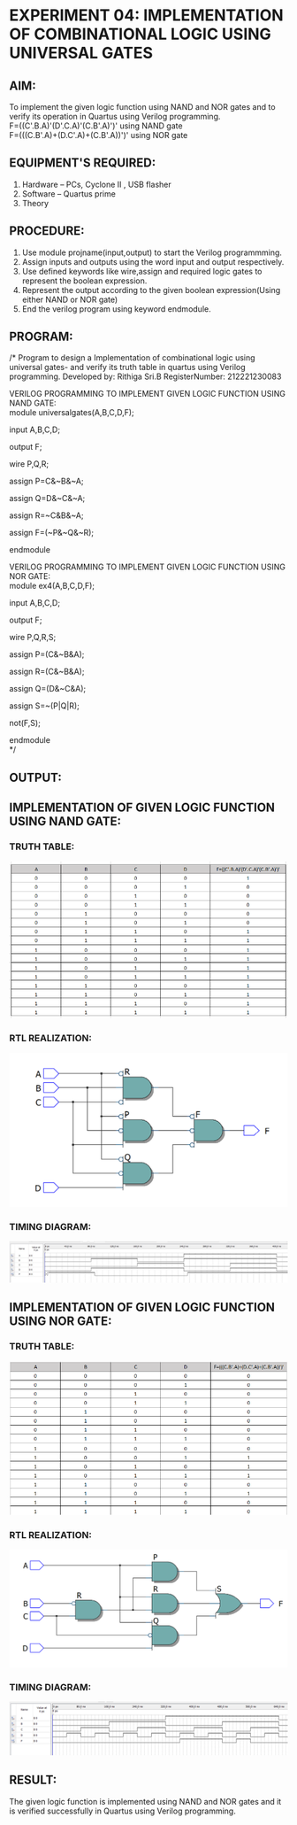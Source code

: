 # EXPERIMENT 04: IMPLEMENTATION OF COMBINATIONAL LOGIC USING UNIVERSAL GATES
## AIM:
To implement the given logic function using NAND and NOR gates and to verify its operation in Quartus using Verilog programming.  
F=((C'.B.A)'(D'.C.A)'(C.B'.A)')' using NAND gate  
F=(((C.B'.A)+(D.C'.A)+(C.B'.A))')' using NOR gate  

## EQUIPMENT'S REQUIRED:
1. Hardware – PCs, Cyclone II , USB flasher
2. Software – Quartus prime
3. Theory
 
## PROCEDURE:
1. Use module projname(input,output) to start the Verilog programmming.  
2. Assign inputs and outputs using the word input and output respectively.  
3. Use defined keywords like wire,assign and required logic gates to represent the boolean expression.  
4. Represent the output according to the given boolean expression(Using either NAND or NOR gate) 
5. End the verilog program using keyword endmodule.  


## PROGRAM:
/*
Program to design a Implementation of combinational logic using universal gates-  and verify its truth table in quartus using Verilog programming.
Developed by: Rithiga Sri.B
RegisterNumber:  212221230083


VERILOG PROGRAMMING TO IMPLEMENT GIVEN LOGIC FUNCTION USING NAND GATE:  
module universalgates(A,B,C,D,F);  
    
input A,B,C,D;  
  
output F;  
  
wire P,Q,R;  
  
assign P=C&~B&~A;  
  
assign Q=D&~C&~A;  
  
assign R=~C&B&~A;  
    
assign F=(~P&~Q&~R);   
  
endmodule  

VERILOG PROGRAMMING TO IMPLEMENT GIVEN LOGIC FUNCTION USING NOR GATE:  
module ex4(A,B,C,D,F); 
   
input A,B,C,D;  
  
output F;  
  
wire P,Q,R,S;  
  
assign P=(C&~B&A);  
  
assign R=(C&~B&A);  
  
assign Q=(D&~C&A);   
  
assign S=~(P|Q|R);  
  
not(F,S);  
  
endmodule  
*/

## OUTPUT:
## IMPLEMENTATION OF GIVEN LOGIC FUNCTION USING NAND GATE:
### TRUTH TABLE:
![output](./nandtruth.png)
###  RTL REALIZATION:
![output](./nand.png)
### TIMING DIAGRAM:
![output](./nandtiming.jpeg)
## IMPLEMENTATION OF GIVEN LOGIC FUNCTION USING NOR GATE:
### TRUTH TABLE:
![output](./nortruth.png)
###  RTL REALIZATION:
![output](./nor.png)
### TIMING DIAGRAM:
![output](./nortiming.png)

## RESULT:
The given logic function is implemented using NAND and NOR gates and it is verified successfully in Quartus using Verilog programming.

 
